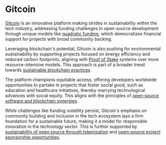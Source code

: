 # Gitcoin

[Gitcoin](https://gitcoin.co) is an innovative platform making strides in sustainability within the tech industry, addressing funding challenges in open-source development through unique models like [quadratic funding](https://wtfisqf.com/), which democratizes financial support for projects with broad community backing.

Leveraging blockchain's potential, Gitcoin is also pushing for environmental sustainability by supporting projects focused on energy efficiency and reduced carbon footprints, aligning with [Proof of Stake](https://ethereum.org/en/developers/docs/consensus-mechanisms/pow/) systems over more resource-intensive models. This approach is part of a broader trend towards [sustainable blockchain practices](https://www.license-token.com/wiki/sustainable-blockchain-practices).

The platform champions equitable access, offering developers worldwide opportunities to partake in projects that foster social good, such as education and healthcare initiatives, thereby marrying technological advances with social equity. This aligns with the principles of [open-source software and blockchain synergies](https://www.license-token.com/wiki/open-source-software-and-blockchain-synergies).

While challenges like funding volatility persist, Gitcoin's emphasis on community building and inclusion in the tech ecosystem lays a firm foundation for a sustainable future, making it a model for responsible innovation in the technology sector. This is further supported by [sustainability of open source through tokenization](https://www.license-token.com/wiki/sustainability-of-open-source-through-tokenization) and [open-source project sponsorship opportunities](https://www.license-token.com/wiki/open-source-project-sponsorship-opportunities).